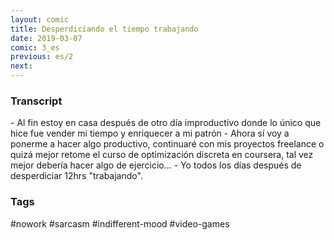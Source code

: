```yaml
---
layout: comic
title: Desperdiciando el tiempo trabajando
date: 2019-03-07
comic: 3_es
previous: es/2
next:
---
```


<h3>Transcript</h3>
<p>
    - Al fin estoy en casa después de otro día improductivo donde lo único que hice fue vender mi tiempo y enriquecer a mi patrón
    - Ahora sí voy a ponerme a hacer algo productivo, continuaré con mis proyectos freelance o quizá mejor retome el curso de optimización discreta en coursera, tal vez mejor debería hacer algo de ejercicio...
    - Yo todos los días después de desperdiciar 12hrs "trabajando".
</p>

<h3>Tags</h3>
<p>#nowork #sarcasm #indifferent-mood #video-games</p>
